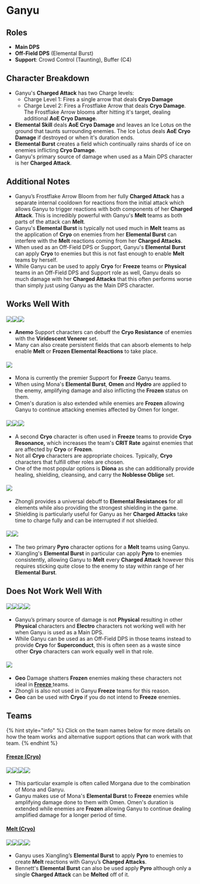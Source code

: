 # Ganyu

## **Roles**

* **Main DPS**
* **Off-Field DPS** (Elemental Burst)
* **Support**: Crowd Control (Taunting), Buffer (C4)

## **Character Breakdown**

* Ganyu's **Charged Attack** has two Charge levels:
  * Charge Level 1: Fires a single arrow that deals **Cryo Damage**
  * Charge Level 2: Fires a Frostflake Arrow that deals **Cryo Damage**. The Frostflake Arrow blooms after hitting it's target, dealing additional **AoE Cryo Damage**.
* **Elemental Skill** deals **AoE Cryo Damage** and leaves an Ice Lotus on the ground that taunts surrounding enemies. The Ice Lotus deals **AoE Cryo Damage** if destroyed or when it's duration ends.
* **Elemental Burst** creates a field which continually rains shards of ice on enemies inflicting **Cryo Damage**.
* Ganyu's primary source of damage when used as a Main DPS character is her **Charged Attack**.

## **Additional Notes**

* Ganyu’s Frostflake Arrow Bloom from her fully **Charged Attack** has a separate internal cooldown for reactions from the initial attack which allows Ganyu to trigger reactions with both components of her **Charged Attack**. This is incredibly powerful with Ganyu's **Melt** teams as both parts of the attack can **Melt**.
* Ganyu's **Elemental Burst** is typically not used much in **Melt** teams as the application of **Cryo** on enemies from her **Elemental Burst** can interfere with the **Melt** reactions coming from her **Charged Attacks**.
* When used as an Off-Field DPS or Support, Ganyu's **Elemental Burst** can apply **Cryo** to enemies but this is not fast enough to enable **Melt** teams by herself.
* While Ganyu can be used to apply **Cryo** for **Freeze** teams or **Physical** teams in an Off-Field DPS and Support role as well, Ganyu deals so much damage with her **Charged Attacks** that this often performs worse than simply just using Ganyu as the Main DPS character.

## Works Well With

#### ![](../../.gitbook/assets/UI\_AvatarIcon\_Kazuha.png)![](../../.gitbook/assets/UI\_AvatarIcon\_Venti.png)![](../../.gitbook/assets/UI\_AvatarIcon\_Sucrose.png)

* **Anemo** Support characters can debuff the **Cryo Resistance** of enemies with the **Viridescent Venerer** set.
* Many can also create persistent fields that can absorb elements to help enable **Melt** or **Frozen Elemental Reactions** to take place.

#### ![](../../.gitbook/assets/UI\_AvatarIcon\_Mona.png)

* Mona is currently the premier Support for **Freeze** Ganyu teams.
* When using Mona's **Elemental Burst**, **Omen** and **Hydro** are applied to the enemy, amplifying damage and also inflicting the **Frozen** status on them.
* Omen's duration is also extended while enemies are **Frozen** allowing Ganyu to continue attacking enemies affected by Omen for longer.

#### ![](../../.gitbook/assets/UI\_AvatarIcon\_Diona.png)![](../../.gitbook/assets/UI\_AvatarIcon\_Kaeya.png)![](../../.gitbook/assets/UI\_AvatarIcon\_Rosaria.png)

* A second **Cryo** character is often used in **Freeze** teams to provide **Cryo Resonance,** which increases the team's **CRIT Rate** against enemies that are affected by **Cryo** or **Frozen**.
* Not all **Cryo** characters are appropriate choices. Typically, **Cryo** characters that fulfill other roles are chosen.
* One of the most popular options is **Diona** as she can additionally provide healing, shielding, cleansing, and carry the **Noblesse Oblige** set.

#### ![](../../.gitbook/assets/UI\_AvatarIcon\_Zhongli.png)

* Zhongli provides a universal debuff to **Elemental Resistances** for all elements while also providing the strongest shielding in the game.
* Shielding is particularly useful for Ganyu as her **Charged Attacks** take time to charge fully and can be interrupted if not shielded.

#### ![](../../.gitbook/assets/UI\_AvatarIcon\_Bennett.png)![](../../.gitbook/assets/UI\_AvatarIcon\_Xiangling.png)

* The two primary **Pyro** character options for a **Melt** teams using Ganyu.
* Xiangling's **Elemental Burst** in particular can apply **Pyro** to enemies consistently, allowing Ganyu to **Melt** every **Charged Attack** however this requires sticking quite close to the enemy to stay within range of her **Elemental Burst**.

## Does Not Work Well With

#### ![](../../.gitbook/assets/Element\_Electro.webp)![](../../.gitbook/assets/UI\_AvatarIcon\_Eula.png)![](../../.gitbook/assets/UI\_AvatarIcon\_Razor.png)![](../../.gitbook/assets/UI\_AvatarIcon\_Xinyan.png)

* Ganyu’s primary source of damage is not **Physical** resulting in other **Physical** characters and **Electro** characters not working well with her when Ganyu is used as a Main DPS.
* While Ganyu can be used as an Off-Field DPS in those teams instead to provide **Cryo** for **Superconduct**, this is often seen as a waste since other **Cryo** characters can work equally well in that role.

#### ![](../../.gitbook/assets/Element\_Geo.webp)

* **Geo** Damage shatters **Frozen** enemies making these characters not ideal in [**Freeze** ](../../teams/freeze.md)teams.
* Zhongli is also not used in Ganyu **Freeze** teams for this reason.
* **Geo** can be used with **Cryo** if you do not intend to **Freeze** enemies.

## Teams

{% hint style="info" %}
Click on the team names below for more details on how the team works and alternative support options that can work with that team.
{% endhint %}

#### [Freeze (Cryo)](../../teams/freeze.md)

#### ![](../../.gitbook/assets/UI\_AvatarIcon\_Ganyu.png)![](../../.gitbook/assets/UI\_AvatarIcon\_Mona.png)![](../../.gitbook/assets/UI\_AvatarIcon\_Venti.png)![](../../.gitbook/assets/UI\_AvatarIcon\_Diona.png)

* This particular example is often called Morgana due to the combination of Mona and Ganyu.
* Ganyu makes use of Mona's **Elemental Burst** to **Freeze** enemies while amplifying damage done to them with Omen. Omen's duration is extended while enemies are **Frozen** allowing Ganyu to continue dealing amplified damage for a longer period of time.

#### [Melt (Cryo)](../../teams/reverse-melt.md)

#### ![](../../.gitbook/assets/UI\_AvatarIcon\_Ganyu.png)![](../../.gitbook/assets/UI\_AvatarIcon\_Xiangling.png)![](../../.gitbook/assets/UI\_AvatarIcon\_Zhongli.png)![](../../.gitbook/assets/UI\_AvatarIcon\_Bennett.png)

* Ganyu uses Xiangling’s **Elemental Burst** to apply **Pyro** to enemies to create **Melt** reactions with Ganyu’s **Charged Attacks**.
* Bennett's **Elemental Burst** can also be used apply **Pyro** although only a single **Charged Attack** can be **Melted** off of it.
